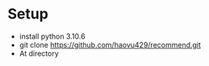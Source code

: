 # Setup
- install python 3.10.6
- git clone https://github.com/haovu429/recommend.git
- At directory 